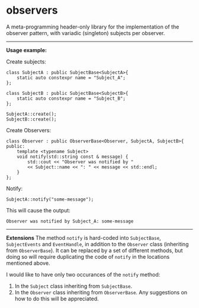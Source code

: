 # observers
A meta-programming header-only library for the implementation of the observer pattern, with variadic (singleton) subjects per observer.

--------------------------------------------
**Usage example:**

Create subjects:

    class SubjectA : public SubjectBase<SubjectA>{
        static auto constexpr name = "Subject_A";
    };
    
    class SubjectB : public SubjectBase<SubjectB>{
        static auto constexpr name = "Subject_B";
    };
    
    SubjectA::create();
    SubjectB::create();

Create Observers:

    class Observer : public ObserverBase<Observer, SubjectA, SubjectB>{
    public:
        template <typename Subject>
        void notify(std::string const & message) {
            std::cout << "Observer was notified by "
            << Subject::name << ": " << message << std::endl;
        }
    };
    
Notify:

    SubjectA::notify("some-message");
    
This will cause the output:

    Observer was notified by Subject_A: some-message
    
--------------------------------------------------------
**Extensions**
The method `notify` is hard-coded into `SubjectBase`, `SubjectEvents` and `EventHandle`, in addition to the `Observer` class (inheriting from `ObserverBase`).
It can be replaced by a set of different methods, but doing so will require duplicating the code of `notify` in the locations mentioned above.

I would like to have only two occurances of the `notify` method: 
1. In the `Subject` class inheriting from `SubjectBase`.
2. In the `Observer` class inheriting from `ObserverBase`.
Any suggestions on how to do this will be appreciated.
